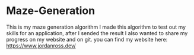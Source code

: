 # Maze-Generation
This is my maze generation algorithm
I made this algorithm to test out my skills for an application, after I sended the result I also wanted to share my progress on my website and on git. you can find my website here: https://www.jordanross.dev/
